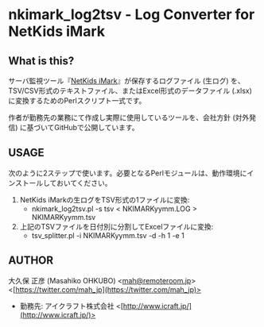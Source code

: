 nkimark_log2tsv - Log Converter for NetKids iMark
=================================================

What is this?
-------------

サーバ監視ツール『[NetKids iMark](http://www.istinc.co.jp/product/net/nki.html)』が保存するログファイル (生ログ) を、TSV/CSV形式のテキストファイル、またはExcel形式のデータファイル (.xlsx) に変換するためのPerlスクリプト一式です。

作者が勤務先の業務にて作成し実際に使用しているツールを、会社方針 (対外発信) に基づいてGitHubで公開しています。

USAGE
-----

次のように2ステップで使います。必要となるPerlモジュールは、動作環境にインストールしておいてください。

1. NetKids iMarkの生ログをTSV形式の1ファイルに変換:
	- nkimark_log2tsv.pl -s tsv < NKIMARKyymm.LOG > NKIMARKyymm.tsv
2. 上記のTSVファイルを日付別に分割してExcelファイルに変換:
	- tsv_splitter.pl -i NKIMARKyymm.tsv -d -h 1 -e 1

AUTHOR
------

大久保 正彦 (Masahiko OHKUBO) <[mah@remoteroom.jp](mailto:mah@remoteroom.jp)> <[https://twitter.com/mah_jp](https://twitter.com/mah_jp)>
- 勤務先: アイクラフト株式会社 <[http://www.icraft.jp/](http://www.icraft.jp/)>
